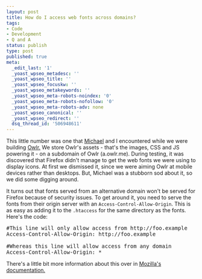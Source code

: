 ```yaml
---
layout: post
title: How do I access web fonts across domains?
tags:
- Code
- Development
- Q and A
status: publish
type: post
published: true
meta:
  _edit_last: '1'
  _yoast_wpseo_metadesc: ''
  _yoast_wpseo_title: ''
  _yoast_wpseo_focuskw: ''
  _yoast_wpseo_metakeywords: ''
  _yoast_wpseo_meta-robots-noindex: '0'
  _yoast_wpseo_meta-robots-nofollow: '0'
  _yoast_wpseo_meta-robots-adv: none
  _yoast_wpseo_canonical: ''
  _yoast_wpseo_redirect: ''
  dsq_thread_id: '506948611'
---
```

This little number was one that <a href="http://twitter.com/michaelw90">Michael</a> and I encountered while we were building <a href="http://owlr.me">Owlr.</a> We store Owlr's assets - that's the images, CSS and JS powering it - on a subdomain of Owlr (a.owlr.me). During testing, it was discovered that Firefox didn't manage to get the web fonts we were using to display icons. At first we dismissed it, since we were aiming Owlr at mobile devices rather than desktops. But, Michael was a stubborn sod about it, so we did some digging around.

<!--more-->It turns out that fonts served from an alternative domain won't be served for Firefox because of security issues. To get around it, you need to serve the fonts from their origin server with an <code>Access-Control-Allow-Origin</code>. This is as easy as adding it to the <code>.htaccess</code> for the same directory as the fonts. Here's the code:
<pre class="prettyprint">#This line will only allow access from http://foo.example
Access-Control-Allow-Origin: http://foo.example

#Whereas this line will allow access from any domain
Access-Control-Allow-Origin: *</pre>
There's a little bit more information about this over in <a href="https://developer.mozilla.org/En/HTTP_access_control">Mozilla's documentation.</a>
